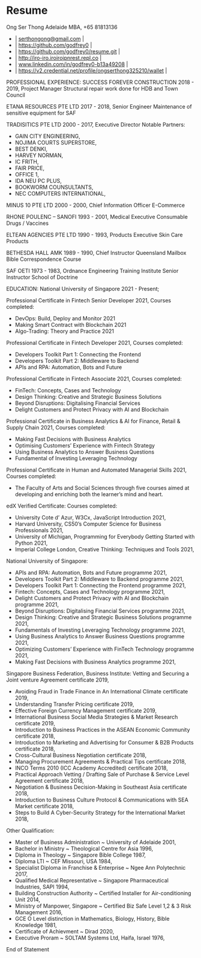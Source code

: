 # Resume

Ong Ser Thong 
Adelaide MBA, +65 81813136

- | serthongong@gmail.com |
- | https://github.com/godfrey0 | 
- | https://github.com/godfrey0/resume.git |
- | http://iro-iro.iroirojpnrest.repl.co |
- | www.linkedin.com/in/godfrey0-b13a49208 | 
- | https://v2.credential.net/profile/ongserthong325210/wallet |


PROFESSIONAL EXPERIENCE:
SUCCESS FOREVER CONSTRUCTION 2018 - 2019, 
Project Manager
Structural repair work done for HDB and Town Council


ETANA RESOURCES PTE LTD 2017 - 2018, 
Senior Engineer
Maintenance of sensitive equipment for SAF


TRADISITICS PTE LTD 2000 - 2017, 
Executive Director
Notable Partners:
- GAIN CITY ENGINEERING,
- NOJIMA COURTS SUPERSTORE, 
- BEST DENKI,
- HARVEY NORMAN,
- IC FRITH,
- FAIR PRICE,
- OFFICE 1,
- IDA NEU PC PLUS,
- BOOKWORM COUNSULTANTS,
- NEC COMPUTERS INTERNATIONAL, 


MINUS 10 PTE LTD 2000 - 2000, 
Chief Information Officer 
E-Commerce 


RHONE POULENC – SANOFI 1993 - 2001,
Medical Executive
Consumable Drugs / Vaccines


ELTEAN AGENCIES PTE LTD 1990 - 1993,
Products Executive
Skin Care Products


BETHESDA HALL AMK 1989 - 1990,
Chief Instructor
Queensland Mailbox Bible Correspondence Course 


SAF OETI 1973 - 1983,
Ordnance Engineering Training Institute 
Senior Instructor School of Doctrine 


EDUCATION:
National University of Singapore 2021 - Present;


Professional Certificate in Fintech Senior Developer 2021, 
Courses completed:
- DevOps: Build, Deploy and Monitor 2021
- Making Smart Contract with Blockchain 2021
- Algo-Trading: Theory and Practice 2021


Professional Certificate in Fintech Developer 2021, 
Courses completed:
- Developers Toolkit Part 1: Connecting the Frontend 
- Developers Toolkit Part 2: Middleware to Backend 
- APIs and RPA: Automation, Bots and Future 


Professional Certificate in Fintech Associate 2021, 
Courses completed:
- FinTech: Concepts, Cases and Technology
- Design Thinking: Creative and Strategic Business Solutions 
- Beyond Disruptions: Digitalising Financial Services 
- Delight Customers and Protect Privacy with AI and Blockchain 


Professional Certificate in Business Analytics & AI for Finance, Retail & Supply Chain 2021,
Courses completed:
- Making Fast Decisions with Business Analytics
- Optimising Customers’ Experience with Fintech Strategy 
- Using Business Analytics to Answer Business Questions 
- Fundamental of Investing Leveraging Technology 


Professional Certificate in Human and Automated Managerial Skills 2021,
Courses completed:
- The Faculty of Arts and Social Sciences through five courses aimed 
at developing and enriching both the learner’s mind and heart. 


edX Verified Certificate:
Courses completed:
- University Cote d’ Azur, W3Cx, JavaScript Introduction 2021,
- Harvard University, CS50’s Computer Science for Business Professionals 2021, 
- University of Michigan, Programming for Everybody Getting Started with Python 2021, 
- Imperial College London, Creative Thinking: Techniques and Tools 2021, 


National University of Singapore: 
- APIs and RPA: Automation, Bots and Future programme 2021,
- Developers Toolkit Part 2: Middleware to Backend programme 2021,
- Developers Toolkit Part 1: Connecting the Frontend programme 2021,
- Fintech: Concepts, Cases and Technology programme 2021,
- Delight Customers and Protect Privacy with AI and Blockchain programme 2021, 
- Beyond Disruptions: Digitalising Financial Services programme 2021,
- Design Thinking: Creative and Strategic Business Solutions programme 2021, 
- Fundamentals of Investing Leveraging Technology programme 2021,
- Using Business Analytics to Answer Business Questions programme 2021, 
- Optimizing Customers’ Experience with FinTech Technology programme 2021, 
- Making Fast Decisions with Business Analytics programme 2021,


Singapore Business Federation, Business Institute: 
 Vetting and Securing a Joint venture Agreement certificate 2019,
- Avoiding Fraud in Trade Finance in An International Climate certificate 2019,
- Understanding Transfer Pricing certificate 2019,
- Effective Foreign Currency Management certificate 2019,
- International Business Social Media Strategies & Market Research certificate 2019,
- Introduction to Business Practices in the ASEAN Economic Community certificate 2018, 
- Introduction to Marketing and Advertising for Consumer & B2B Products certificate 2018, 
- Cross-Cultural Business Negotiation certificate 2018,
- Managing Procurement Agreements & Practical Tips certificate 2018,
- INCO Terms 2010 (ICC Academy Accredited) certificate 2018,
- Practical Approach Vetting / Drafting Sale of Purchase & Service Level Agreement certificate 2018, 
- Negotiation & Business Decision-Making in Southeast Asia certificate 2018,
- Introduction to Business Culture Protocol & Communications with SEA Market certificate 2018,
- Steps to Build A Cyber-Security Strategy for the International Market 2018, 


Other Qualification:
- Master of Business Administration ~ University of Adelaide 2001,
- Bachelor in Ministry ~ Theological Centre for Asia 1996,
- Diploma in Theology ~ Singapore Bible College 1987,
- Diploma LTI ~ CEF Missouri, USA 1984,
- Specialist Diploma in Franchise & Enterprise ~ Ngee Ann Polytechnic 2017,
- Qualified Medical Representative ~ Singapore Pharmaceutical Industries, SAPI 1994, 
- Building Construction Authority ~ Certified Installer for Air-conditioning Unit 2014,
- Ministry of Manpower, Singapore ~ Certified Biz Safe Level 1,2 & 3 Risk Management 2016, 
- GCE O Level distinction in Mathematics, Biology, History, Bible Knowledge 1981,
- Certificate of Achievment ~ Dirad 2020,
- Executive Proram ~ SOLTAM Systems Ltd, Haifa, Israel 1976,

End of Statement
